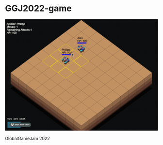 # GGJ2022-game

![Gameplay](https://github.com/Pfannkuchensack/GGJ2022-game/blob/main/battle.gif?raw=true)

GlobalGameJam 2022